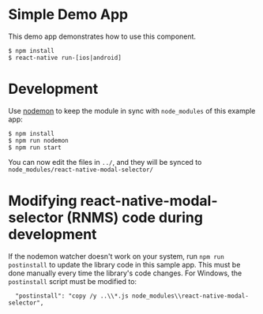 # Simple Demo App

This demo app demonstrates how to use this component.

```
$ npm install
$ react-native run-[ios|android]
```

# Development

Use [nodemon](https://github.com/remy/nodemon) to keep the module in sync with `node_modules` of this example app:

```
$ npm install
$ npm run nodemon
$ npm run start
```

You can now edit the files in `../`, and they will be synced to `node_modules/react-native-modal-selector/`


# Modifying react-native-modal-selector (RNMS) code during development

If the nodemon watcher doesn't work on your system, run `npm run postinstall` to update the library code in this sample app.  This must be done manually every time the library's code changes.  For Windows, the `postinstall` script must be modified to:
```
  "postinstall": "copy /y ..\\*.js node_modules\\react-native-modal-selector",
```
